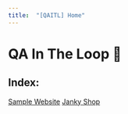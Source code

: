 ```yaml
---
title:  "[QAITL] Home"
---
```

# QA In The Loop 💫

## Index:
[Sample Website](https://qaitl.github.io/sample_website/)
[Janky Shop](https://qaitl.github.io/sample_website/eshop.html)